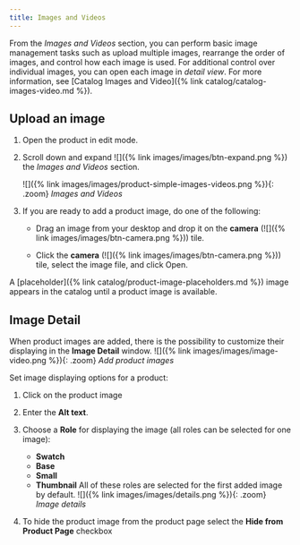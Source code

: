 ```yaml
---
title: Images and Videos
---
```


From the _Images and Videos_ section, you can perform basic image management tasks such as upload multiple images, rearrange the order of images, and control how each image is used. For additional control over individual images, you can open each image in _detail view_. For more information, see [Catalog Images and Video]({% link catalog/catalog-images-video.md %}).

## Upload an image

1. Open the product in edit mode.

1. Scroll down and expand ![]({% link images/images/btn-expand.png %}) the _Images and Videos_ section.

    ![]({% link images/images/product-simple-images-videos.png %}){: .zoom}
    _Images and Videos_

1. If you are ready to add a product image, do one of the following:

    - Drag an image from your desktop and drop it on the **camera** (![]({% link images/images/btn-camera.png %})) tile.

    - Click the **camera** (![]({% link images/images/btn-camera.png %})) tile, select the image file, and click <span class="btn">Open</span>.

A [placeholder]({% link catalog/product-image-placeholders.md %}) image appears in the catalog until a product image is available.

## Image Detail

When product images are added, there is the possibility to customize their displaying in the **Image Detail** window.
 ![]({% link images/images/image-video.png %}){: .zoom}
    _Add product images_

Set image displaying options for a product:

1. Click on the product image

1. Enter the **Alt text**.

1. Choose a **Role** for displaying the image (all roles can be selected for one image):

    - **Swatch** 
    - **Base**
    - **Small** 
    - **Thumbnail** 
All of these roles are selected for the first added image by default.
 ![]({% link images/images/details.png %}){: .zoom}
    _Image details_

1. To hide the product image from the product page select the **Hide from Product Page** checkbox